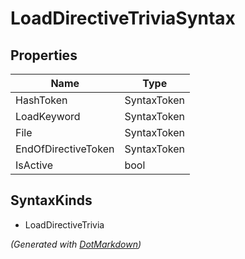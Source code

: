 # LoadDirectiveTriviaSyntax

## Properties

| Name                | Type        |
| ------------------- | ----------- |
| HashToken           | SyntaxToken |
| LoadKeyword         | SyntaxToken |
| File                | SyntaxToken |
| EndOfDirectiveToken | SyntaxToken |
| IsActive            | bool        |

## SyntaxKinds

* LoadDirectiveTrivia

*\(Generated with [DotMarkdown](http://github.com/JosefPihrt/DotMarkdown)\)*
